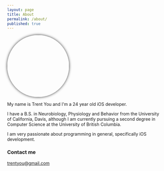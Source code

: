 ```yaml
---
layout: page
title: About
permalink: /about/
published: true
---
```




<img src="http://trentyou.github.io/images/trentprofilepic.jpeg" style="height:200px; width:200px; border-radius:250px; box-shadow: 0 0 8px rgba(0, 0, 0, .8); -webkit-box-shadow: 0 0 8px rgba(0, 0, 0, .8); -moz-box-shadow: 0 0 8px rgba(0, 0, 0, .8)">


My name is Trent You and I'm a 24 year old iOS developer.

I have a B.S. in Neurobiology, Physiology and Behavior from the University of California, Davis, although I am currently pursuing a second degree in Computer Science at the University of British Columbia. 

I am very passionate about programming in general, specifically iOS development. 


### Contact me

[trentyou@gmail.com](mailto:trentyou@gmail.com)
